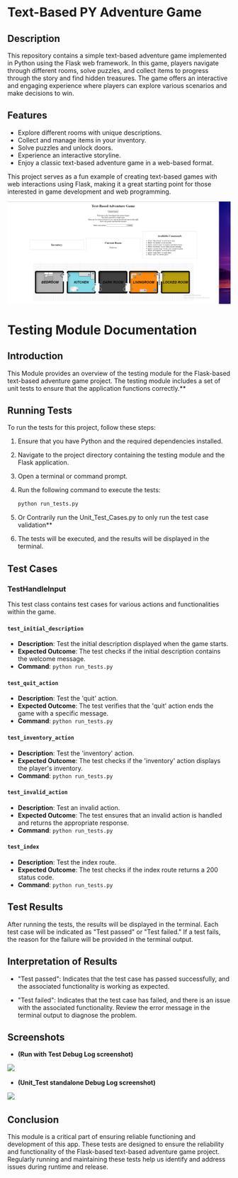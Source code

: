 # Text-Based PY Adventure Game

## Description

This repository contains a simple text-based adventure game implemented in Python using the Flask web framework. In this game, players navigate through different rooms, solve puzzles, and collect items to progress through the story and find hidden treasures. The game offers an interactive and engaging experience where players can explore various scenarios and make decisions to win.

## Features

- Explore different rooms with unique descriptions.
- Collect and manage items in your inventory.
- Solve puzzles and unlock doors.
- Experience an interactive storyline.
- Enjoy a classic text-based adventure game in a web-based format.

This project serves as a fun example of creating text-based games with web interactions using Flask, making it a great starting point for those interested in game development and web programming.

![Game Screenshot](img.png)


# Testing Module Documentation

## Introduction

This Module provides an overview of the testing module for the Flask-based text-based adventure game project. The testing module includes a set of unit tests to ensure that the application functions correctly.**

## Running Tests

To run the tests for this project, follow these steps:

1. Ensure that you have Python and the required dependencies installed.

2. Navigate to the project directory containing the testing module and the Flask application.

3. Open a terminal or command prompt.

4. Run the following command to execute the tests:

    ```bash
    python run_tests.py
    ```

5. Or Contrarily run the Unit_Test_Cases.py to only run the test case validation**
6. The tests will be executed, and the results will be displayed in the terminal.

## Test Cases

### TestHandleInput

This test class contains test cases for various actions and functionalities within the game.

#### `test_initial_description`

- **Description**: Test the initial description displayed when the game starts.
- **Expected Outcome**: The test checks if the initial description contains the welcome message.
- **Command**: `python run_tests.py`

#### `test_quit_action`

- **Description**: Test the 'quit' action.
- **Expected Outcome**: The test verifies that the 'quit' action ends the game with a specific message.
- **Command**: `python run_tests.py`

#### `test_inventory_action`

- **Description**: Test the 'inventory' action.
- **Expected Outcome**: The test checks if the 'inventory' action displays the player's inventory.
- **Command**: `python run_tests.py`

#### `test_invalid_action`

- **Description**: Test an invalid action.
- **Expected Outcome**: The test ensures that an invalid action is handled and returns the appropriate response.
- **Command**: `python run_tests.py`

#### `test_index`

- **Description**: Test the index route.
- **Expected Outcome**: The test checks if the index route returns a 200 status code.
- **Command**: `python run_tests.py`

## Test Results

After running the tests, the results will be displayed in the terminal. Each test case will be indicated as "Test passed" or "Test failed." If a test fails, the reason for the failure will be provided in the terminal output.

## Interpretation of Results

- "Test passed": Indicates that the test case has passed successfully, and the associated functionality is working as expected.

- "Test failed": Indicates that the test case has failed, and there is an issue with the associated functionality. Review the error message in the terminal output to diagnose the problem.

## Screenshots 

 - **(Run with Test Debug Log screenshot)**

**![](https://lh5.googleusercontent.com/0EINhRNLB5Ni4pIkijku0CIxfe-H4r3mduYbrtjdccIslwbJ4lg2qvw44DUvwKnZZP6DG1NCs5HAOKypj2O1-8MxjonbfcJ_zkR2FSqng4p0bmfiPx0v9BmlMCCzY4apvdoagQwQGEITqsYcY435U1o)**

 - **(Unit_Test standalone Debug Log screenshot)**

**![](https://lh4.googleusercontent.com/9AKFif0CG0_57ya-jWll40bSbG573Ax_C3WqnRGuns12SpO7wKSyLMfRm_McYTceUn6z2NLVGFE-XZ3h6UGGDbxa01QNkLoLt53uWrkIxdF9LW0b7k0o-duqW1hwgsqS6w0C71J0x_js2SGWpAH_AKY)**

## Conclusion

This module is a critical part of ensuring reliable functioning and development of this app. These tests are designed to ensure the reliability and functionality of the Flask-based text-based adventure game project. Regularly running and maintaining these tests help us identify and address issues during runtime and release.


